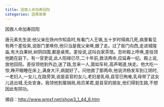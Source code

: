 ```yaml
---
title: 因救人命加寿回阳
categories: 因果故事
---
```


	   
因救人命加寿回阳

唐元素先生说:他父亲在扬州作知县时,有看门人王锡,五十岁时得病几死,病里看见有两个差役来,说衙门里唤你,他只当是我父亲唤,跟了走。过了衙门向西,走进城隍庙,有大白果树,树阴四围,都是桌凳。差役说,这叫白家茶馆。忽听殿上呼唤,差役领他跪在庭下。有一官吏说,此人阳禄已尽,二十年前,救活两命,应延寿一纪。殿上说,放他回阳。差役领他到外边,迷了路,忽来一人,面如车轮,高声喝道,快走。他大吃一惊,睁开眼睡在床上,满身大汗,病就好了。问他救了那两命,他说洪杨发军到江阴时,一老妇人,一女儿,在路旁哭,说是县官的女儿,老妇是乳母,县官已殉难,乳母带了这女儿逃出城,无处安身。我领他到厘捐局,局员某君,是县官的朋友,他们得到生路,不想因此有阴功。

摘自：http://www.wmxf.net/show3_1_44_6.htm